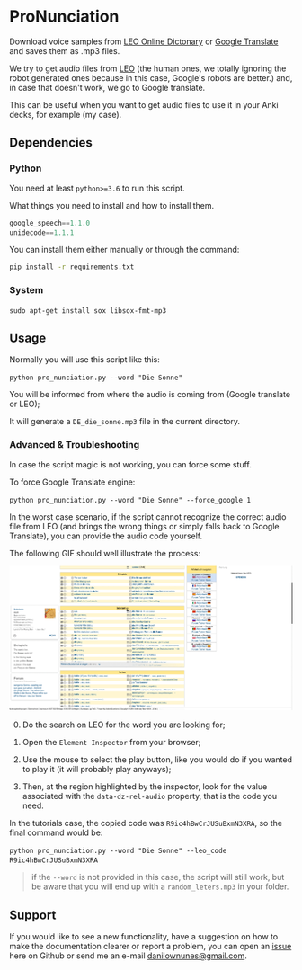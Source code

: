 # ProNunciation

Download voice samples from [LEO Online Dictonary](https://dict.leo.org/) or [Google Translate](https://translate.google.com) and saves them as .mp3 files.

We try to get audio files from [LEO](https://dict.leo.org/) (the human ones, we totally ignoring the robot generated ones because in this case, Google's robots are better.) and, in case that doesn't work, we go to Google translate.

This can be useful when you want to get audio files to use it in your Anki decks, for example (my case).

## Dependencies

### Python

You need at least `python>=3.6` to run this script.

What things you need to install and how to install them.

```python
google_speech==1.1.0
unidecode==1.1.1
```

You can install them either manually or through the command:

```bash
pip install -r requirements.txt
```

### System

`sudo apt-get install sox libsox-fmt-mp3`

## Usage

Normally you will use this script like this:

`python pro_nunciation.py --word "Die Sonne"`

You will be informed from where the audio is coming from (Google translate or LEO);

It will generate a `DE_die_sonne.mp3` file in the current directory.

### Advanced & Troubleshooting

In case the script magic is not working, you can force some stuff.

To force Google Translate engine:

`python pro_nunciation.py --word "Die Sonne" --force_google 1`

In the worst case scenario, if the script cannot recognize the correct audio file from LEO (and brings the wrong things or simply falls back to Google Translate), you can provide the audio code yourself.

The following GIF should well illustrate the process:

![Animated tutorial](tutorial/tutorial.gif)

0) Do the search on LEO for the word you are looking for;

1) Open the `Element Inspector` from your browser;

2) Use the mouse to select the play button, like you would do if you wanted to play it (it will probably play anyways);

3) Then, at the region highlighted by the inspector, look for the value associated with the `data-dz-rel-audio` property, that is the code you need.

In the tutorials case, the copied code was `R9ic4hBwCrJUSuBxmN3XRA`, so the final command would be:

`python pro_nunciation.py --word "Die Sonne" --leo_code R9ic4hBwCrJUSuBxmN3XRA`

> if the `--word` is not provided in this case, the script will still work, but be aware that you will end up with a `random_leters.mp3` in your folder.

## Support

If you would like to see a new functionality, have a suggestion on how to make the documentation clearer or report a problem, you can open an [issue](https://github.com/danilown/FileListDataset/issues/new) here on Github or send me an e-mail danilownunes@gmail.com.
